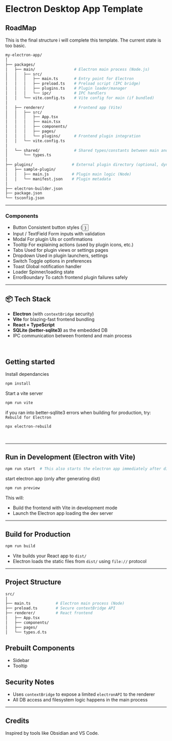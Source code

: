 # Electron Desktop App Template
## RoadMap
This is the final structure i will complete this template. The current state is too basic.
<br/>
```bash
my-electron-app/
│
├── packages/
│   ├── main/                 # Electron main process (Node.js)
│   │   ├── src/
│   │   │   ├── main.ts       # Entry point for Electron
│   │   │   ├── preload.ts    # Preload script (IPC bridge)
│   │   │   ├── plugins.ts    # Plugin loader/manager
│   │   │   └── ipc/          # IPC handlers
│   │   └── vite.config.ts    # Vite config for main (if bundled)
│
│   ├── renderer/             # Frontend app (Vite)
│   │   ├── src/
│   │   │   ├── App.tsx
│   │   │   ├── main.tsx
│   │   │   ├── components/
│   │   │   ├── pages/
│   │   │   └── plugins/      # Frontend plugin integration
│   │   └── vite.config.ts
│
│   └── shared/               # Shared types/constants between main and renderer
│       └── types.ts
│
├── plugins/                 # External plugin directory (optional, dynamic load)
│   ├── sample-plugin/
│   │   ├── main.js          # Plugin main logic (Node)
│   │   └── manifest.json    # Plugin metadata
│
├── electron-builder.json
├── package.json
└── tsconfig.json
```

---

### Components

- Button	Consistent button styles (<Button variant="primary" />)
- Input / TextField	Form inputs with validation
- Modal	For plugin UIs or confirmations
- Tooltip	For explaining actions (used by plugin icons, etc.)
- Tabs	Used for plugin views or settings pages
- Dropdown	Used in plugin launchers, settings
- Switch	Toggle options in preferences
- Toast	Global notification handler
- Loader	Spinner/loading state
- ErrorBoundary	To catch frontend plugin failures safely

---

## 📦 Tech Stack

- **Electron** (with `contextBridge` security)
- **Vite** for blazing-fast frontend bundling
- **React + TypeScript**
- **SQLite (better-sqlite3)** as the embedded DB
- IPC communication between frontend and main process
<br/>

## Getting started

Install dependancies
```bash
npm install
```

Start a vite server
```bash
npm run vite
```

if you ran into better-sqllite3 errors when building for production, try:
`Rebuild for Electron`
```bash
npx electron-rebuild
```

<br />

---

## Run in Development (Electron with Vite)

```bash
npm run start  # This also starts the electron app immediately after dist is generated
```

start electron app (only after generating dist)
```bash
npm run preview
```

This will:

* Build the frontend with Vite in development mode
* Launch the Electron app loading the dev server

---

## Build for Production

```bash
npm run build
```

* Vite builds your React app to `dist/`
* Electron loads the static files from `dist/` using `file://` protocol

---

## Project Structure

```bash
src/
│
├── main.ts           # Electron main process (Node)
├── preload.ts        # Secure contextBridge API
├── renderer/         # React frontend
│   ├── App.tsx
│   ├── components/
│   ├── pages/
│   └── types.d.ts
```

## Prebuilt Components
<ul>
    <li>Sidebar</li>
    <li>Tooltip</li>
</ul>

## Security Notes

* Uses `contextBridge` to expose a limited `electronAPI` to the renderer
* All DB access and filesystem logic happens in the main process

---

## Credits

Inspired by tools like Obsidian and VS Code.